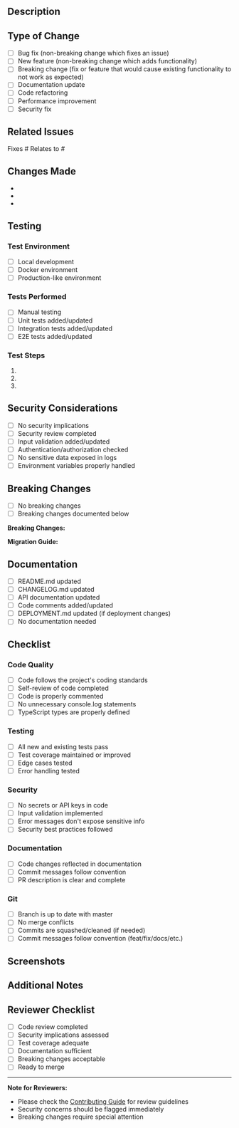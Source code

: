 ## Description

<!-- Provide a brief description of the changes in this PR -->

## Type of Change

<!-- Mark the relevant option with an "x" -->

- [ ] Bug fix (non-breaking change which fixes an issue)
- [ ] New feature (non-breaking change which adds functionality)
- [ ] Breaking change (fix or feature that would cause existing functionality to not work as expected)
- [ ] Documentation update
- [ ] Code refactoring
- [ ] Performance improvement
- [ ] Security fix

## Related Issues

<!-- Link to related issues using #issue_number -->

Fixes #
Relates to #

## Changes Made

<!-- List the main changes in this PR -->

-
-
-

## Testing

<!-- Describe the tests you ran and how to reproduce them -->

### Test Environment
- [ ] Local development
- [ ] Docker environment
- [ ] Production-like environment

### Tests Performed
- [ ] Manual testing
- [ ] Unit tests added/updated
- [ ] Integration tests added/updated
- [ ] E2E tests added/updated

### Test Steps
1.
2.
3.

## Security Considerations

<!-- Address any security implications -->

- [ ] No security implications
- [ ] Security review completed
- [ ] Input validation added/updated
- [ ] Authentication/authorization checked
- [ ] No sensitive data exposed in logs
- [ ] Environment variables properly handled

## Breaking Changes

<!-- If this is a breaking change, describe the impact and migration path -->

- [ ] No breaking changes
- [ ] Breaking changes documented below

**Breaking Changes:**


**Migration Guide:**


## Documentation

<!-- Check all that apply -->

- [ ] README.md updated
- [ ] CHANGELOG.md updated
- [ ] API documentation updated
- [ ] Code comments added/updated
- [ ] DEPLOYMENT.md updated (if deployment changes)
- [ ] No documentation needed

## Checklist

<!-- Ensure all items are checked before requesting review -->

### Code Quality
- [ ] Code follows the project's coding standards
- [ ] Self-review of code completed
- [ ] Code is properly commented
- [ ] No unnecessary console.log statements
- [ ] TypeScript types are properly defined

### Testing
- [ ] All new and existing tests pass
- [ ] Test coverage maintained or improved
- [ ] Edge cases tested
- [ ] Error handling tested

### Security
- [ ] No secrets or API keys in code
- [ ] Input validation implemented
- [ ] Error messages don't expose sensitive info
- [ ] Security best practices followed

### Documentation
- [ ] Code changes reflected in documentation
- [ ] Commit messages follow convention
- [ ] PR description is clear and complete

### Git
- [ ] Branch is up to date with master
- [ ] No merge conflicts
- [ ] Commits are squashed/cleaned (if needed)
- [ ] Commit messages follow convention (feat/fix/docs/etc.)

## Screenshots

<!-- If applicable, add screenshots to demonstrate the changes -->

## Additional Notes

<!-- Any additional information that reviewers should know -->

## Reviewer Checklist

<!-- For reviewers -->

- [ ] Code review completed
- [ ] Security implications assessed
- [ ] Test coverage adequate
- [ ] Documentation sufficient
- [ ] Breaking changes acceptable
- [ ] Ready to merge

---

**Note for Reviewers:**
- Please check the [Contributing Guide](CONTRIBUTING.md) for review guidelines
- Security concerns should be flagged immediately
- Breaking changes require special attention
